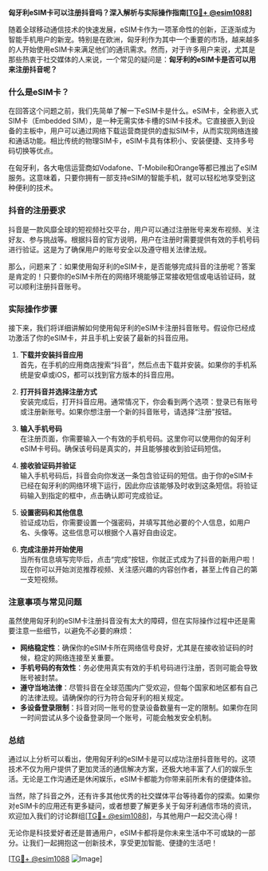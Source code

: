 **匈牙利eSIM卡可以注册抖音吗？深入解析与实际操作指南[[TG💪+ @esim1088](https://t.me/s/esim1088)]**

随着全球移动通信技术的快速发展，eSIM卡作为一项革命性的创新，正逐渐成为智能手机用户的新宠。特别是在欧洲，匈牙利作为其中一个重要的市场，越来越多的人开始使用eSIM卡来满足他们的通讯需求。然而，对于许多用户来说，尤其是那些热衷于社交媒体的人来说，一个常见的疑问是：**匈牙利的eSIM卡是否可以用来注册抖音呢？**

### 什么是eSIM卡？

在回答这个问题之前，我们先简单了解一下eSIM卡是什么。eSIM卡，全称嵌入式SIM卡（Embedded SIM），是一种无需实体卡槽的SIM卡技术。它直接嵌入到设备的主板中，用户可以通过网络下载运营商提供的虚拟SIM卡，从而实现网络连接和通话功能。相比传统的物理SIM卡，eSIM卡具有体积小、安装便捷、支持多号码切换等优点。

在匈牙利，各大电信运营商如Vodafone、T-Mobile和Orange等都已推出了eSIM服务。这意味着，只要你拥有一部支持eSIM的智能手机，就可以轻松地享受到这种便利的技术。

### 抖音的注册要求

抖音是一款风靡全球的短视频社交平台，用户可以通过注册账号来发布视频、关注好友、参与挑战等。根据抖音的官方说明，用户在注册时需要提供有效的手机号码进行验证。这是为了确保用户的账号安全以及遵守相关法律法规。

那么，问题来了：如果使用匈牙利的eSIM卡，是否能够完成抖音的注册呢？答案是肯定的！只要你的eSIM卡所在的网络环境能够正常接收短信或电话验证码，就可以顺利注册抖音账号。

### 实际操作步骤

接下来，我们将详细讲解如何使用匈牙利的eSIM卡注册抖音账号。假设你已经成功激活了你的eSIM卡，并且手机上安装了最新的抖音应用。

1. **下载并安装抖音应用**  
   首先，在手机的应用商店搜索“抖音”，然后点击下载并安装。如果你的手机系统是安卓或iOS，都可以找到官方版本的抖音应用。

2. **打开抖音并选择注册方式**  
   安装完成后，打开抖音应用。通常情况下，你会看到两个选项：登录已有账号或注册新账号。如果你想注册一个新的抖音账号，请选择“注册”按钮。

3. **输入手机号码**  
   在注册页面，你需要输入一个有效的手机号码。这里你可以使用你的匈牙利eSIM卡号码。确保该号码是真实的，并且能够接收到验证码短信。

4. **接收验证码并验证**  
   输入手机号码后，抖音会向你发送一条包含验证码的短信。由于你的eSIM卡已经在匈牙利的网络环境下运行，因此你应该能够及时收到这条短信。将验证码输入到指定的框中，点击确认即可完成验证。

5. **设置密码和其他信息**  
   验证成功后，你需要设置一个强密码，并填写其他必要的个人信息，如用户名、头像等。这些信息可以根据个人喜好自由设定。

6. **完成注册并开始使用**  
   当所有信息填写完毕后，点击“完成”按钮，你就正式成为了抖音的新用户啦！现在你可以开始浏览推荐视频、关注感兴趣的内容创作者，甚至上传自己的第一支短视频。

### 注意事项与常见问题

虽然使用匈牙利的eSIM卡注册抖音没有太大的障碍，但在实际操作过程中还是需要注意一些细节，以避免不必要的麻烦：

- **网络稳定性**：确保你的eSIM卡所在网络信号良好，尤其是在接收验证码的时候，稳定的网络连接至关重要。
- **手机号码的有效性**：务必使用真实有效的手机号码进行注册，否则可能会导致账号被封禁。
- **遵守当地法律**：尽管抖音在全球范围内广受欢迎，但每个国家和地区都有自己的法律法规。请确保你的行为符合匈牙利的相关规定。
- **多设备登录限制**：抖音对同一账号的登录设备数量有一定的限制。如果你在同一时间尝试从多个设备登录同一个账号，可能会触发安全机制。

### 总结

通过以上分析可以看出，使用匈牙利的eSIM卡是可以成功注册抖音账号的。这项技术不仅为用户提供了更加灵活的通信解决方案，还极大地丰富了人们的娱乐生活。无论是工作沟通还是休闲娱乐，eSIM卡都能为你带来前所未有的便捷体验。

当然，除了抖音之外，还有许多其他优秀的社交媒体平台等待着你的探索。如果你对eSIM卡的应用还有更多疑问，或者想要了解更多关于匈牙利通信市场的资讯，欢迎加入我们的讨论群组[[TG💪+ @esim1088](https://t.me/s/esim1088)]，与其他用户一起交流心得！

无论你是科技爱好者还是普通用户，eSIM卡都将是你未来生活中不可或缺的一部分。让我们一起拥抱这一创新技术，享受更加智能、便捷的生活吧！

[[TG💪+ @esim1088](https://t.me/s/esim1088) ![Image](https://i.postimg.cc/4NQfJmqS/Snipaste-2025-05-13-00-14-12.png)]